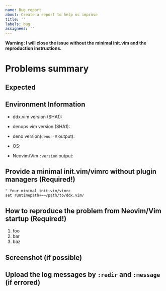 ```yaml
---
name: Bug report
about: Create a report to help us improve
title: ''
labels: bug
assignees: ''
---
```


**Warning: I will close the issue without the minimal init.vim and the
reproduction instructions.**

# Problems summary

## Expected

## Environment Information

- ddx.vim version (SHA1):

- denops.vim version (SHA1):

- deno version(`deno -V` output):

- OS:

- Neovim/Vim `:version` output:

## Provide a minimal init.vim/vimrc without plugin managers (Required!)

```vim
" Your minimal init.vim/vimrc
set runtimepath+=~/path/to/ddx.vim/
```

## How to reproduce the problem from Neovim/Vim startup (Required!)

1. foo
2. bar
3. baz

## Screenshot (if possible)

## Upload the log messages by `:redir` and `:message` (if errored)
